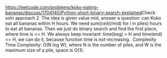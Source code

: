 https://leetcode.com/problems/koko-eating-bananas/discuss/1704140/Python-short-binary-search-explained
​
Check soln approach 2
​
The idea is given value mid, answer a question: can Koko eat all bananas within H hours. We need sum(ceil(i/mid) for i in piles) hours to eat all bananas. Then we just do binary search and find the first place, where time is <= H. We always keep invariant: time(beg) > H and time(end) <= H, we can do it, because function time is not-increasing.
​
Complexity
Time Complexity: O(N log W), where N is the number of piles, and W is the maximum size of a pile, space is O(1).